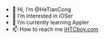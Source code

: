 - 👋 Hi, I’m @HeTianCong
- 👀 I’m interested in iOSer
- 🌱 I’m currently learning Appler
- 📫 How to reach me [iHTCboy.com](https://iHTCboy.com)

<!---
HeTianCong/HeTianCong is a ✨ special ✨ repository because its `README.md` (this file) appears on your GitHub profile.
You can click the Preview link to take a look at your changes.
--->
